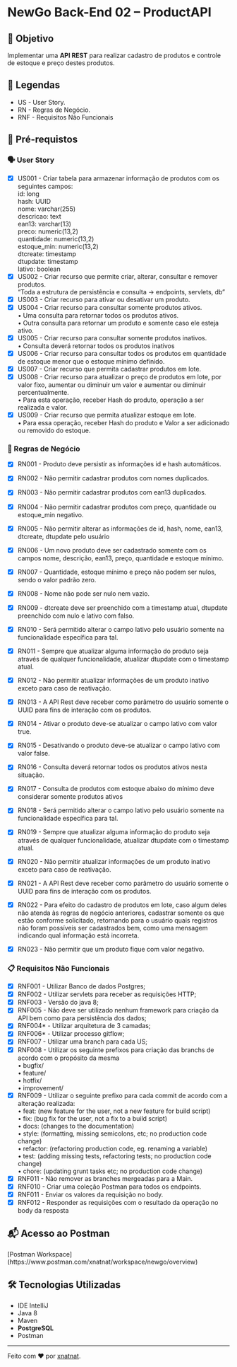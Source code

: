 # NewGo Back-End 02 – ProductAPI

<h2>🎯 Objetivo</h2>
<p>Implementar uma <strong>API REST</strong> para realizar cadastro de produtos e
controle de estoque e preço destes produtos.</p>

<h2>💬 Legendas</h2>
<ul>
    <li>US - User Story.</li>
    <li>RN - Regras de Negócio.</li>
    <li>RNF - Requisitos Não Funcionais</li>
</ul>

<h2>
🛑 Pré-requistos
</h2>

<h3>🗣️ User Story</h3>

- [x] US001 - Criar tabela para armazenar informação de produtos com os seguintes
  campos:  
  id: long  
  hash: UUID  
  nome: varchar(255)  
  descricao: text  
  ean13: varchar(13)  
  preco: numeric(13,2)  
  quantidade: numeric(13,2)  
  estoque_min: numeric(13,2)  
  dtcreate: timestamp  
  dtupdate: timestamp  
  lativo: boolean
- [x] US002 - Criar recurso que permite criar, alterar, consultar e remover produtos.  
  “Toda a estrutura de persistência e consulta -> endpoints, servlets, db”
- [x] US003 - Criar recurso para ativar ou desativar um produto.
- [x] US004 - Criar recurso para consultar somente produtos ativos.  
  • Uma consulta para retornar todos os produtos ativos.  
  • Outra consulta para retornar um produto e somente caso ele esteja ativo.  
- [x] US005 - Criar recurso para consultar somente produtos inativos.  
  • Consulta deverá retornar todos os produtos inativos
- [x] US006 - Criar recurso para consultar todos os produtos em quantidade de estoque menor que o
  estoque mínimo definido.
- [x] US007 - Criar recurso que permita cadastrar produtos em lote.
- [x] US008 - Criar recurso para atualizar o preço de produtos em lote, por valor fixo, aumentar ou diminuir
  um valor e aumentar ou diminuir percentualmente.  
  • Para esta operação, receber Hash do produto, operação a ser realizada e valor.
- [x] US009 - Criar recurso que permita atualizar estoque em lote.  
• Para essa operação, receber Hash do produto e Valor a ser adicionado ou removido do
  estoque.

<h3>💼 Regras de Negócio</h3>

- [x]  RN001 - Produto deve persistir as informações id e hash automáticos.
- [x]  RN002 - Não permitir cadastrar produtos com nomes duplicados.
- [x]  RN003 - Não permitir cadastrar produtos com ean13 duplicados.
- [x]  RN004 - Não permitir cadastrar produtos com preço, quantidade ou estoque_min negativo.
- [x]  RN005 - Não permitir alterar as informações de id, hash, nome, ean13, dtcreate,
  dtupdate pelo usuário
- [x]  RN006 - Um novo produto deve ser cadastrado somente com os campos nome,
  descrição, ean13, preço, quantidade e estoque mínimo.
- [x]  RN007 - Quantidade, estoque mínimo e preço não podem ser nulos, sendo o valor
  padrão zero.
- [x]  RN008 - Nome não pode ser nulo nem vazio.
- [x]  RN009 - dtcreate deve ser preenchido com a timestamp atual, dtupdate preenchido
  com nulo e lativo com falso.
- [x]  RN010 - Será permitido alterar o campo lativo pelo usuário somente na funcionalidade
  específica para tal.
- [x]  RN011 - Sempre que atualizar alguma informação do produto seja através de qualquer
  funcionalidade, atualizar dtupdate com o timestamp atual.
- [x]  RN012 - Não permitir atualizar informações de um produto inativo exceto para caso de
  reativação.
- [x]  RN013 - A API Rest deve receber como parâmetro do usuário somente o UUID para
  fins de interação com os produtos.
- [x] RN014 - Ativar o produto deve-se atualizar o campo lativo com valor true.
- [x] RN015 - Desativando o produto deve-se atualizar o campo lativo com valor false.
- [x] RN016 - Consulta deverá retornar todos os produtos ativos nesta situação.
- [x] RN017 - Consulta de produtos com estoque abaixo do mínimo deve considerar somente produtos
  ativos
- [x] RN018 - Será permitido alterar o campo lativo pelo usuário somente na funcionalidade específica
  para tal.
- [x] RN019 - Sempre que atualizar alguma informação do produto seja através de qualquer
  funcionalidade, atualizar dtupdate com o timestamp atual.
- [x] RN020 - Não permitir atualizar informações de um produto inativo exceto para caso de reativação.
- [x] RN021 - A API Rest deve receber como parâmetro do usuário somente o UUID para fins de interação
  com os produtos.
- [x] RN022 - Para efeito do cadastro de produtos em lote, caso algum deles não atenda às regras de
  negócio anteriores, cadastrar somente os que estão conforme solicitado, retornando para o usuário quais registros não foram possíveis ser cadastrados bem, como uma mensagem indicando qual
  informação está incorreta.
- [x] RN023 - Não permitir que um produto fique com valor negativo.


<h3>📋 Requisitos Não Funcionais</h3>

- [x] RNF001 - Utilizar Banco de dados Postgres;
- [x] RNF002 - Utilizar servlets para receber as requisições HTTP;
- [x] RNF003 - Versão do java 8;
- [x] RNF005 - Não deve ser utilizado nenhum framework para criação da API bem como
  para persistência dos dados;
- [x] RNF004* - Utilizar arquitetura de 3 camadas;
- [x] RNF006* - Utilizar processo gitflow;
- [x] RNF007 - Utilizar uma branch para cada US;
- [x] RNF008 - Utilizar os seguinte prefixos para criação das branchs de acordo com o
  propósito da mesma  
  • bugfix/  
  • feature/  
  • hotfix/  
  • improvement/
- [x] RNF009 - Utilizar o seguinte prefixo para cada commit de acordo com a alteração
  realizada:  
  • feat: (new feature for the user, not a new feature for build script)  
  • fix: (bug fix for the user, not a fix to a build script)  
  • docs: (changes to the documentation)  
  • style: (formatting, missing semicolons, etc; no production code change)  
  • refactor: (refactoring production code, eg. renaming a variable)  
  • test: (adding missing tests, refactoring tests; no production code change)  
  • chore: (updating grunt tasks etc; no production code change)
- [x] RNF011 - Não remover as branches mergeadas para a Main.
- [x] RNF010 - Criar uma coleção Postman para todos os endpoints.
- [x] RNF011 - Enviar os valores da requisição no body.
- [x] RNF012 - Responder as requisições com o resultado da operação no body da resposta

<h2>📬 Acesso ao Postman</h2>
[Postman Workspace](https://www.postman.com/xnatnat/workspace/newgo/overview)


<h2>🛠️ Tecnologias Utilizadas</h2>

<ul>
    <li>IDE IntelliJ</li>
    <li>Java 8</li>
    <li>Maven</li>
    <li><strong>PostgreSQL</strong></li>
    <li>Postman</li>
</ul>


------------

Feito com ♥ por [xnatnat](https://www.linkedin.com/in/xnatnat/ "xnatnat").
